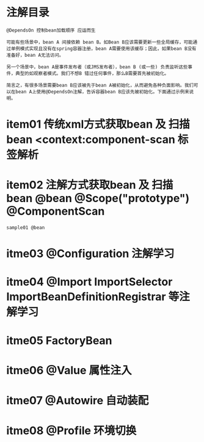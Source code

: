 #  注解目录
    @DependsOn 控制bean加载顺序 应运而生
    
    可能有些场景中，bean A 间接依赖 bean B。如Bean B应该需要更新一些全局缓存，可能通过单例模式实现且没有在spring容器注册，bean A需要使用该缓存；因此，如果bean B没有准备好，bean A无法访问。
    
    另一个场景中，bean A是事件发布者（或JMS发布者），bean B (或一些) 负责监听这些事件，典型的如观察者模式。我们不想B 错过任何事件，那么B需要首先被初始化。
    
    简言之，有很多场景需要bean B应该被先于bean A被初始化，从而避免各种负面影响。我们可以在bean A上使用@DependsOn注解，告诉容器bean B应该先被初始化。下面通过示例来说明。


#  item01   传统xml方式获取bean 及 扫描bean  <context:component-scan 标签解析
  
# item02    注解方式获取bean 及 扫描bean  @bean   @Scope("prototype")   @ComponentScan
    sample01 @bean  

# itme03    @Configuration 注解学习

# itme04    @Import ImportSelector ImportBeanDefinitionRegistrar   等注解学习

# itme05    FactoryBean

# itme06    @Value 属性注入

# itme07    @Autowire 自动装配

# itme08    @Profile  环境切换






















